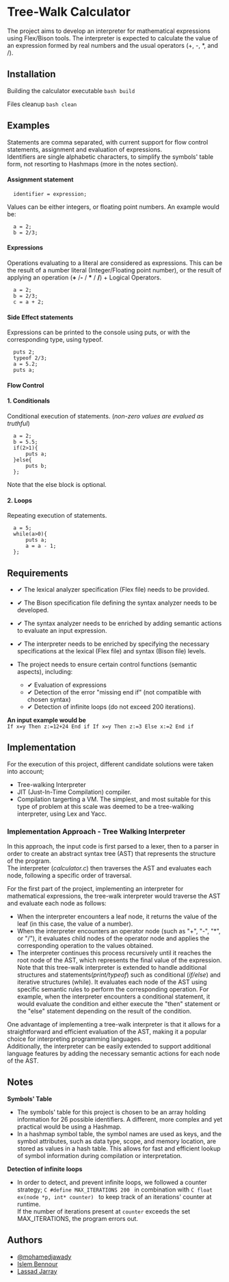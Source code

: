 
# Tree-Walk Calculator


The project aims to develop an interpreter for mathematical expressions using Flex/Bison tools. The interpreter is expected to calculate the value of an expression formed by real numbers and the usual operators (+, -, *, and /).

## Installation

Building the calculator executable
`
    bash build
`

Files cleanup
`
    bash clean
`
## Examples
Statements are comma separated, with current support for flow control statements, assignment and evaluation of expressions.  
Identifiers are single alphabetic characters, to simplify the symbols' table form, not resorting to Hashmaps (more in the notes section). 
#### Assignment statement

```
  identifier = expression;
```
Values can be either integers, or floating point numbers.
An example would be:
```
  a = 2;
  b = 2/3;
```

#### Expressions

Operations evaluating to a literal are considered as expressions. This can be the result of a number literal (Integer/Floating point number), or the result of applying an operation (**+** /**-** / **\*** / **/**) + Logical Operators.


```
  a = 2;
  b = 2/3;
  c = a + 2;
```

#### Side Effect statements
Expressions can be printed to the console using puts, or with the corresponding type, using typeof.
```
  puts 2;
  typeof 2/3;
  a = 5.2;
  puts a;
```

#### Flow Control

#### 1. Conditionals
Conditional execution of statements. (*non-zero values are evalued as truthful*)
```
  a = 2;
  b = 5.5;
  if(2>1){
      puts a;
  }else{
      puts b;
  };
```
Note that the else block is optional.

#### 2. Loops
Repeating execution of statements.
```
  a = 5;
  while(a>0){
      puts a;
      a = a - 1;
  };
```
## Requirements

- ✔ The lexical analyzer specification (Flex file) needs to be provided.  
- ✔ The Bison specification file defining the syntax analyzer needs to be developed.
- ✔ The syntax analyzer needs to be enriched by adding semantic actions to evaluate an input expression.



- ✔ The interpreter needs to be enriched by specifying the necessary specifications at the lexical (Flex file) and syntax (Bison file) levels.
- The project needs to ensure certain control functions (semantic aspects), including:
    - ✔ Evaluation of expressions
    - ✔ Detection of the error "missing end if" (not compatible with chosen syntax)
    - ✔ Detection of infinite loops (do not exceed 200 iterations).

**An input example would be**  
`If x=y Then z:=12+24 End if If x=y Then z:=3 Else x:=2 End if`
## Implementation
For the execution of this project, different candidate solutions were taken into account;
- Tree-walking Interpreter
- JIT (Just-In-Time Compilation) compiler.
- Compilation targerting a VM. 
The simplest, and most suitable for this type of problem at this scale was deemed to be a tree-walking interpreter, using Lex and Yacc.

### Implementation Approach - Tree Walking Interpreter
In this approach, the input code is first parsed to a lexer, then to a parser in order to create an abstract syntax tree (AST) that represents the structure of the program.  
The interpreter (*calculator.c*) then traverses the AST and evaluates each node, following a specific order of traversal.

For the first part of the project, implementing an interpreter for mathematical expressions, the tree-walk interpreter would traverse the AST and evaluate each node as follows:

- When the interpreter encounters a leaf node, it returns the value of the leaf (in this case, the value of a number).
- When the interpreter encounters an operator node (such as "+", "-", "*", or "/"), it evaluates child nodes of the operator node and applies the corresponding operation to the values obtained.  
- The interpreter continues this process recursively until it reaches the root node of the AST, which represents the final value of the expression.  
Note that this tree-walk interpreter is extended to handle additional structures and statements(*print/typeof*) such as conditional (*if/else*) and iterative structures (while). It evaluates each node of the AST using specific semantic rules to perform the corresponding operation. For example, when the interpreter encounters a conditional statement, it would evaluate the condition and either execute the "then" statement or the "else" statement depending on the result of the condition.

One advantage of implementing a tree-walk interpreter is that it allows for a straightforward and efficient evaluation of the AST, making it a popular choice for interpreting programming languages.  
Additionally, the interpreter can be easily extended to support additional language features by adding the necessary semantic actions for each node of the AST.


## Notes


**Symbols' Table**

- The symbols' table for this project is chosen to be an array holding information for 26 possible identifiers. A different, more complex and yet practical would be using a Hashmap.  
- In a hashmap symbol table, the symbol names are used as keys, and the symbol attributes, such as data type, scope, and memory location, are stored as values in a hash table. 
This allows for fast and efficient lookup of symbol information during compilation or interpretation.

**Detection of infinite loops**
- In order to detect, and prevent infinite loops, we followed a counter strategy; 
`C
#define MAX_ITERATIONS 200
` in combination with 
`C
float ex(node *p, int* counter)
` to keep track of an iterations' counter at runtime.  
If the number of iterations present at `counter` exceeds the set MAX_ITERATIONS, the program errors out.  
## Authors

- [@mohamedjawady](https://www.github.com/mohamedjawady)
- [Islem Bennour]()
- [Lassad Jarray]()


